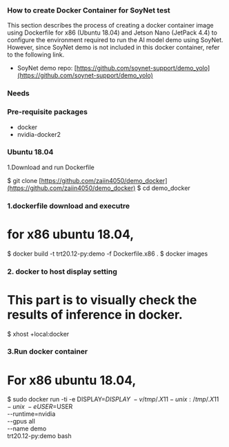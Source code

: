 ### How to create Docker Container for SoyNet test

This section describes the process of creating a docker container image using Dockerfile for x86 (Ubuntu 18.04) and Jetson Nano (JetPack 4.4) to configure the environment required to run the AI model demo using SoyNet. However, since SoyNet demo is not included in this docker container, refer to the following link.

- SoyNet demo repo: [https://github.com/soynet-support/demo_yolo](https://github.com/soynet-support/demo_yolo)

### Needs

### Pre-requisite packages

- docker
- nvidia-docker2

### Ubuntu 18.04

1.Download and run Dockerfile

$ git clone [https://github.com/zaiin4050/demo_docker](https://github.com/zaiin4050/demo_docker)
$ cd demo_docker

### 1.dockerfile download and executre

# for x86 ubuntu 18.04, 

$ docker build -t trt20.12-py:demo -f Dockerfile.x86 .
$ docker images

### 2. docker to host display setting

# This part is to visually check the results of inference in docker.

$ xhost +local:docker

### 3.Run docker container

# For x86 ubuntu 18.04,

$ sudo docker run -ti -e DISPLAY=$DISPLAY \
-v /tmp/.X11-unix:/tmp/.X11-unix \
-e USER=$USER \
--runtime=nvidia \
--gpus all \
--name demo \
trt20.12-py:demo bash
